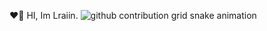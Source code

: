 ❤️‍🔥 HI, Im Lraiin.
<picture>
  <source media="(prefers-color-scheme: dark)" srcset="https://cdn.jsdelivr.net/gh/Regniox/Regniox@output/github-contribution-grid-snake-dark.svg">
  <source media="(prefers-color-scheme: light)" srcset="https://cdn.jsdelivr.net/gh/Regniox/Regniox@output/github-contribution-grid-snake.svg">
  <img alt="github contribution grid snake animation" src="https://cdn.jsdelivr.net/gh/Regniox/Regniox@output/github-contribution-grid-snake.svg">
</picture>
